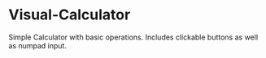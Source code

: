 # Visual-Calculator
Simple Calculator with basic operations. Includes clickable buttons as well as numpad input.
